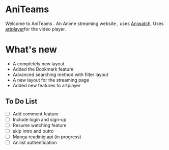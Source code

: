 # AniTeams
Welcome to AniTeams . An Anime streaming website , uses [Aniwatch](https://github.com/ghoshRitesh12/aniwatch-api). Uses [artplayer](https://artplayer.org)for the video player. 
# What's new 
- A completely new layout
- Added the Bookmark feature
- Advanced searching method with filter layout
- A new layout for the streaming page
- Added new features to artplayer
## To Do List
- [ ] Add comment feature  
- [ ] Include login and sign-up
- [ ] Resume watching feature
- [ ] skip intro and outro
- [ ] Manga readinig api (in progress)
- [ ] Anilist authentication
